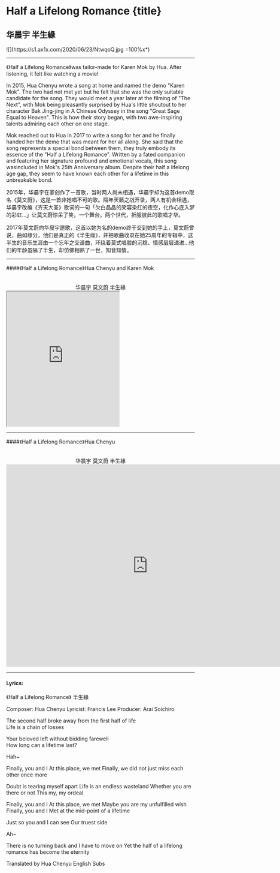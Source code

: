# Half a Lifelong Romance {title}
## 华晨宇 半生緣
<div class="background" markdown="1">
![](https://s1.ax1x.com/2020/06/23/NtwqoQ.jpg =100%x*)
</div>

---------------------------------------
《Half a Lifelong Romance》was tailor-made for Karen Mok by Hua. After listening, it felt like watching a movie!

In 2015, Hua Chenyu wrote a song at home and named the demo "Karen Mok". The two had not met yet but he felt that she was the only suitable candidate for the song. They would meet a year later at the filming of "The Next", with Mok being pleasantly surprised by Hua's little shoutout to her character Bak Jing-jing in A Chinese Odyssey in the song "Great Sage Equal to Heaven". This is how their story began, with two awe-inspiring talents admiring each other on one stage.

Mok reached out to Hua in 2017 to write a song for her and he finally handed her the demo that was meant for her all along. She said that the song represents a special bond between them, they truly embody its essence of the "Half a Lifelong Romance". Written by a fated companion and featuring her signature profound and emotional vocals, this song wasincluded in Mok's 25th Anniversary album. Despite their half a lifelong age gap, they seem to have known each other for a lifetime in this unbreakable bond.

2015年，华晨宇在家创作了一首歌，当时两人尚未相遇，华晨宇却为这首demo取名《莫文蔚》，这是一首非她唱不可的歌。隔年天籁之战开录，两人有机会相遇，华晨宇改编《齐天大圣》歌词的一句「欠白晶晶的笑容染红的夜空，化作心底入梦的彩虹…」让莫文蔚惊呆了笑，一个舞台，两个世代，折服彼此的歌唱才华。

2017年莫文蔚向华晨宇邀歌，这首以她为名的demo终于交到她的手上，莫文蔚曾说，曲如缘分，他们是真正的《半生缘》，并把歌曲收录在她25周年的专辑中，这半生的音乐生涯由一个忘年之交谱曲，环绕着莫式唱腔的沉稳、情感层层递进…他们的年龄虽隔了半生，却仿佛相熟了一世，知音知情。


---------------------------------------
####《Half a Lifelong Romance》Hua Chenyu and Karen Mok
<center style="white-space: pre-line">
华晨宇 莫文蔚 半生緣
</center>

<iframe allowfullscreen height=360 src="https://rio6.github.io/Subtube?v=Z_OkaYbkdSU&subtitle-English=https://dl.dropboxusercontent.com/s/ic0fz6k2fevptxc/Half%20a%20Lifelong%20Romance%20official.srt"></iframe>

---------------------------------------
####《Half a Lifelong Romance》Hua Chenyu
<center style="white-space: pre-line">
华晨宇 莫文蔚 半生緣
</center>

<iframe width="756" height="540" src="https://www.youtube.com/embed/rDZnpHi9qkQ" frameborder="0" allow="accelerometer; autoplay; encrypted-media; gyroscope; picture-in-picture" allowfullscreen></iframe>

---------------------------------
#### Lyrics:
<div class="box">
《Half a Lifelong Romance》
         半生緣

Composer: Hua Chenyu
Lyricist: Francis Lee 
Producer: Arai Soichiro 

The second half broke away from the first half of life  
Life is a chain of losses  

Your beloved left without bidding farewell  
How long can a lifetime last?  

Hah~  

Finally, you and I At this place, we met 
Finally, we did not just miss each other once more 

Doubt is tearing myself apart Life is an endless wasteland 
Whether you are there or not 
This my, my ordeal 

Finally, you and I At this place, we met 
Maybe you are my unfulfilled wish 
Finally, you and I Met at the mid-point of a lifetime 

Just so you and I can see Our truest side 

Ah~ 

There is no turning back and I have to move on 
Yet the half of a lifelong romance has become the eternity 

Translated by Hua Chenyu English Subs
</div>